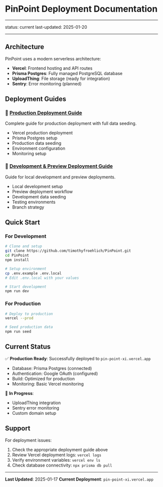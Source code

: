 # PinPoint Deployment Documentation

---

status: current
last-updated: 2025-01-20

---

## Architecture

PinPoint uses a modern serverless architecture:

- **Vercel**: Frontend hosting and API routes
- **Prisma Postgres**: Fully managed PostgreSQL database
- **UploadThing**: File storage (ready for integration)
- **Sentry**: Error monitoring (planned)

## Deployment Guides

### 🚀 [Production Deployment Guide](./production-deployment-guide.md)

Complete guide for production deployment with full data seeding.

- Vercel production deployment
- Prisma Postgres setup
- Production data seeding
- Environment configuration
- Monitoring setup

### 🔧 [Development & Preview Deployment Guide](./development-deployment-guide.md)

Guide for local development and preview deployments.

- Local development setup
- Preview deployment workflow
- Development data seeding
- Testing environments
- Branch strategy

## Quick Start

### For Development

```bash
# Clone and setup
git clone https://github.com/timothyfroehlich/PinPoint.git
cd PinPoint
npm install

# Setup environment
cp .env.example .env.local
# Edit .env.local with your values

# Start development
npm run dev
```

### For Production

```bash
# Deploy to production
vercel --prod

# Seed production data
npm run seed
```

## Current Status

✅ **Production Ready**: Successfully deployed to `pin-point-xi.vercel.app`

- Database: Prisma Postgres (connected)
- Authentication: Google OAuth (configured)
- Build: Optimized for production
- Monitoring: Basic Vercel monitoring

🔄 **In Progress**:

- UploadThing integration
- Sentry error monitoring
- Custom domain setup

## Support

For deployment issues:

1. Check the appropriate deployment guide above
2. Review Vercel deployment logs: `vercel logs`
3. Verify environment variables: `vercel env ls`
4. Check database connectivity: `npx prisma db pull`

---

**Last Updated**: 2025-01-17
**Current Deployment**: `pin-point-xi.vercel.app`
